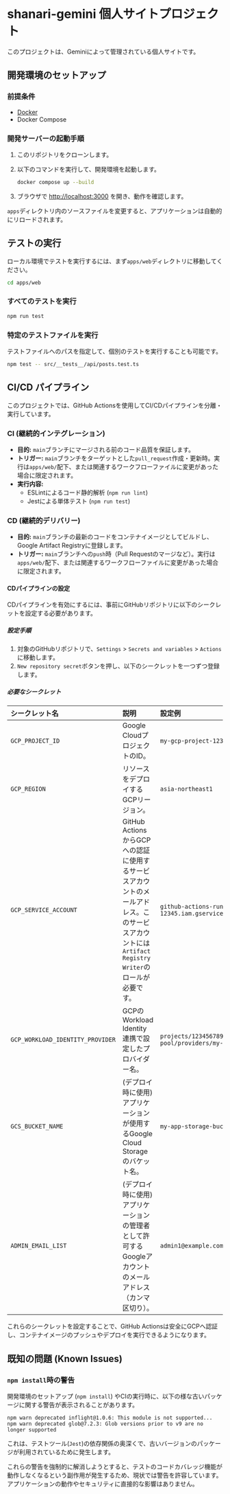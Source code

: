 # shanari-gemini 個人サイトプロジェクト

このプロジェクトは、Geminiによって管理されている個人サイトです。

## 開発環境のセットアップ

### 前提条件

- [Docker](https://docs.docker.com/get-docker/)
- Docker Compose

### 開発サーバーの起動手順

1.  このリポジトリをクローンします。
2.  以下のコマンドを実行して、開発環境を起動します。

    ```bash
    docker compose up --build
    ```

3.  ブラウザで [http://localhost:3000](http://localhost:3000) を開き、動作を確認します。

`apps`ディレクトリ内のソースファイルを変更すると、アプリケーションは自動的にリロードされます。

## テストの実行

ローカル環境でテストを実行するには、まず`apps/web`ディレクトリに移動してください。

```bash
cd apps/web
```

### すべてのテストを実行

```bash
npm run test
```

### 特定のテストファイルを実行

テストファイルへのパスを指定して、個別のテストを実行することも可能です。

```bash
npm test -- src/__tests__/api/posts.test.ts
```

## CI/CD パイプライン

このプロジェクトでは、GitHub Actionsを使用してCI/CDパイプラインを分離・実行しています。

### CI (継続的インテグレーション)

- **目的:** `main`ブランチにマージされる前のコード品質を保証します。
- **トリガー:** `main`ブランチをターゲットとした`pull_request`作成・更新時。実行は`apps/web/`配下、または関連するワークフローファイルに変更があった場合に限定されます。
- **実行内容:**
    - ESLintによるコード静的解析 (`npm run lint`)
    - Jestによる単体テスト (`npm run test`)

### CD (継続的デリバリー)

- **目的:** `main`ブランチの最新のコードをコンテナイメージとしてビルドし、Google Artifact Registryに登録します。
- **トリガー:** `main`ブランチへの`push`時（Pull Requestのマージなど）。実行は`apps/web/`配下、または関連するワークフローファイルに変更があった場合に限定されます。

#### CDパイプラインの設定

CDパイプラインを有効にするには、事前にGitHubリポジトリに以下のシークレットを設定する必要があります。

##### 設定手順

1.  対象のGitHubリポジトリで、`Settings` > `Secrets and variables` > `Actions` に移動します。
2.  `New repository secret`ボタンを押し、以下のシークレットを一つずつ登録します。

##### 必要なシークレット

| シークレット名                      | 説明                                                                                                                                                           | 設定例                                                                              |
| :---------------------------------- | :------------------------------------------------------------------------------------------------------------------------------------------------------------- | :---------------------------------------------------------------------------------- |
| `GCP_PROJECT_ID`                    | Google CloudプロジェクトのID。                                                                                                                                 | `my-gcp-project-12345`                                                              |
| `GCP_REGION`                        | リソースをデプロイするGCPリージョン。                                                                                                                          | `asia-northeast1`                                                                   |
| `GCP_SERVICE_ACCOUNT`               | GitHub ActionsからGCPへの認証に使用するサービスアカウントのメールアドレス。このサービスアカウントには`Artifact Registry Writer`のロールが必要です。 | `github-actions-runner@my-gcp-project-12345.iam.gserviceaccount.com`                |
| `GCP_WORKLOAD_IDENTITY_PROVIDER`    | GCPのWorkload Identity連携で設定したプロバイダー名。                                                                                                           | `projects/1234567890/locations/global/workloadIdentityPools/my-pool/providers/my-provider` |
| `GCS_BUCKET_NAME`                   | (デプロイ時に使用) アプリケーションが使用するGoogle Cloud Storageのバケット名。                                                                                | `my-app-storage-bucket`                                                             |
| `ADMIN_EMAIL_LIST`                  | (デプロイ時に使用) アプリケーションの管理者として許可するGoogleアカウントのメールアドレス（カンマ区切り）。                                                      | `admin1@example.com,admin2@example.com`                                             |

これらのシークレットを設定することで、GitHub Actionsは安全にGCPへ認証し、コンテナイメージのプッシュやデプロイを実行できるようになります。

## 既知の問題 (Known Issues)

### `npm install`時の警告

開発環境のセットアップ (`npm install`) やCIの実行時に、以下の様な古いパッケージに関する警告が表示されることがあります。

```
npm warn deprecated inflight@1.0.6: This module is not supported...
npm warn deprecated glob@7.2.3: Glob versions prior to v9 are no longer supported
```

これは、テストツール(`Jest`)の依存関係の奥深くで、古いバージョンのパッケージが利用されているために発生します。

これらの警告を強制的に解消しようとすると、テストのコードカバレッジ機能が動作しなくなるという副作用が発生するため、現状では警告を許容しています。アプリケーションの動作やセキュリティに直接的な影響はありません。